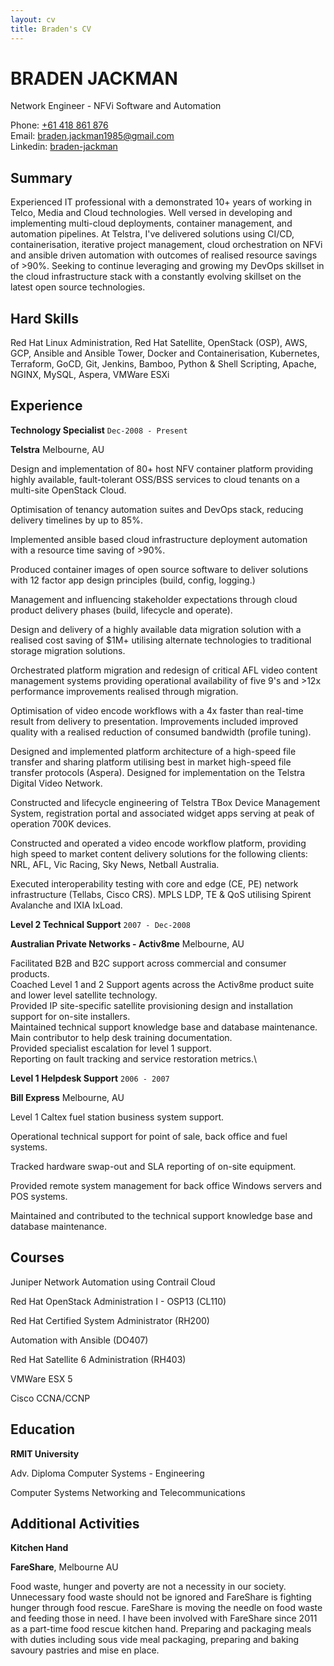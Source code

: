 ```yaml
---
layout: cv
title: Braden's CV
---
```

# BRADEN JACKMAN
Network Engineer - NFVi Software and Automation

<div id="webaddress">
Phone: <a href="tel: +61 418 861 876">+61 418 861 876</a><br>
Email: <a href="mailto: braden.jackman1985@gmail.com">braden.jackman1985@gmail.com</a><br>
Linkedin: <a href="https://www.linkedin.com/in/braden-jackman/">braden-jackman</a><br>
</div>

## Summary
Experienced IT professional with a demonstrated 10+ years of working in Telco, Media and Cloud technologies. Well versed in developing and implementing multi-cloud deployments, container management, and automation pipelines. At Telstra, I've delivered solutions using CI/CD, containerisation, iterative project management, cloud orchestration on NFVi and ansible driven automation with outcomes of realised resource savings of >90%. Seeking to continue leveraging and growing my DevOps skillset in the cloud infrastructure stack with a constantly evolving skillset on the latest open source technologies.

## Hard Skills
Red Hat Linux Administration, Red Hat Satellite, OpenStack (OSP), AWS, GCP, Ansible and Ansible Tower, Docker and Containerisation, Kubernetes, Terraform, GoCD, Git, Jenkins, Bamboo, Python & Shell Scripting, Apache, NGINX, MySQL, Aspera, VMWare ESXi

## Experience
__Technology Specialist__
`Dec-2008 - Present`

__Telstra__ Melbourne, AU

Design and implementation of  80+ host NFV container platform providing highly available, fault-tolerant OSS/BSS services to cloud tenants on a multi-site OpenStack Cloud.

Optimisation of tenancy automation suites and DevOps stack, reducing delivery timelines by up to 85%.

Implemented ansible based cloud infrastructure deployment automation with a resource time saving of >90%.

Produced container images of open source software to deliver solutions with 12 factor app design principles (build, config, logging.) 

Management and influencing stakeholder expectations through cloud product delivery phases (build, lifecycle and operate).

Design and delivery of a highly available data migration solution with a realised cost saving of $1M+ utilising alternate technologies to traditional storage migration solutions.

Orchestrated platform migration and redesign of critical AFL video content management systems providing operational availability of five 9's and >12x performance improvements realised through migration.

Optimisation of video encode workflows with a 4x faster than real-time result from delivery to presentation. Improvements included improved quality with a realised reduction of consumed bandwidth (profile tuning).

Designed and implemented platform architecture of a high-speed file transfer and sharing platform utilising best in market high-speed file transfer protocols (Aspera).  Designed for implementation on the Telstra Digital Video Network.

Constructed and lifecycle engineering of Telstra TBox Device Management System, registration portal and associated widget apps serving at peak of operation 700K devices.

Constructed and operated a video encode workflow platform, providing high speed to market content delivery solutions for the following clients: NRL, AFL, Vic Racing, Sky News, Netball Australia. 

Executed interoperability testing with core and edge (CE, PE) network infrastructure (Tellabs, Cisco CRS). MPLS LDP, TE & QoS utilising  Spirent Avalanche and IXIA IxLoad.


__Level 2 Technical Support__
`2007 - Dec-2008`

__Australian Private Networks - Activ8me__ Melbourne, AU

Facilitated B2B and B2C support across commercial and consumer products.\
Coached Level 1 and 2 Support agents across the Activ8me product suite and lower level satellite technology.\
Provided IP site-specific satellite provisioning design and installation support for on-site installers.\
Maintained technical support knowledge base and database maintenance.\
Main contributor to help desk training documentation.\
Provided specialist escalation for level 1 support.\
Reporting on fault tracking and service restoration metrics.\

__Level 1 Helpdesk Support__
`2006 - 2007`

__Bill Express__ Melbourne, AU

Level 1 Caltex fuel station business system support.

Operational technical support for point of sale, back office and fuel systems.

Tracked hardware swap-out and SLA reporting of on-site equipment.

Provided remote system management for back office Windows servers and POS systems.

Maintained and contributed to the technical support knowledge base and database maintenance.

## Courses
Juniper Network Automation using Contrail Cloud

Red Hat OpenStack Administration I - OSP13 (CL110) 

Red Hat Certified System Administrator (RH200)

Automation with Ansible (DO407) 

Red Hat Satellite 6 Administration (RH403)

VMWare ESX 5

Cisco CCNA/CCNP

## Education
__RMIT University__

Adv. Diploma Computer Systems - Engineering

Computer Systems Networking and Telecommunications

## Additional Activities
__Kitchen Hand__

__FareShare__, Melbourne AU

Food waste, hunger and poverty are not a necessity in our society. Unnecessary food waste should not be ignored and FareShare is fighting hunger through food rescue. FareShare is moving the needle on food waste and feeding those in need.  I have been involved with FareShare since 2011 as a part-time food rescue kitchen hand. Preparing and packaging meals with duties including sous vide meal packaging, preparing and baking savoury pastries and mise en place.

<!-- ### Footer Last updated: April 2019 -->
